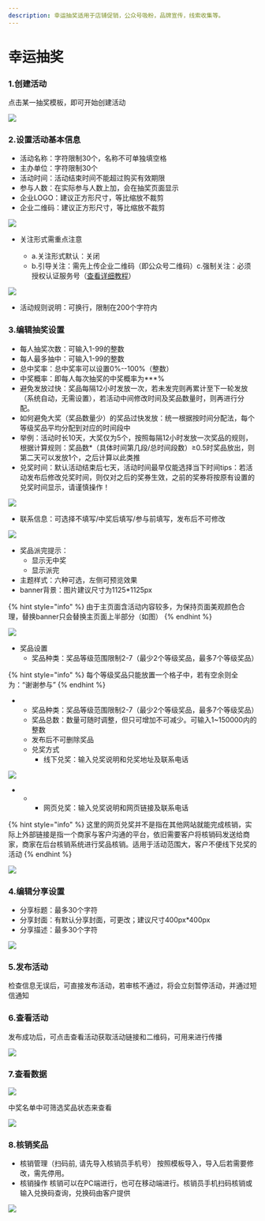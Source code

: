 ```yaml
---
description: 幸运抽奖适用于店铺促销，公众号吸粉，品牌宣传，线索收集等。
---
```


# 幸运抽奖

### 1.**创建活动**

点击某一抽奖模板，即可开始创建活动

![](http://bbscdn.rabbitpre.com/data/attachment/forum/201904/03/193125g9ysz6y13z223939.png)

### **2.设置活动基本信息**

* 活动名称：字符限制30个，名称不可单独填空格
* 主办单位：字符限制30个
* 活动时间：活动结束时间不能超过购买有效期限
* 参与人数：在实际参与人数上加，会在抽奖页面显示
* 企业LOGO：建议正方形尺寸，等比缩放不裁剪
* 企业二维码：建议正方形尺寸，等比缩放不裁剪 

![](http://bbscdn.rabbitpre.com/data/attachment/forum/201904/04/102607edxxh2qvh0kvfzcn.png)

* 关注形式需重点注意

  * a.关注形式默认：关闭
  * b.引导关注：需先上传企业二维码（即公众号二维码）c.强制关注：必须授权认证服务号（[查看详细教程](../../untitled/gong-zuo-tai-gong-zhong-hao-shou-quan/)）

![](http://bbscdn.rabbitpre.com/data/attachment/forum/201904/04/102538pmj42021jeebb12z.png)

* 活动规则说明：可换行，限制在200个字符内

###  **3.编辑抽奖设置**

* 每人抽奖次数：可输入1-99的整数
* 每人最多抽中：可输入1-99的整数
* 总中奖率：总中奖率可以设置0%--100%（整数）
* 中奖概率：即每人每次抽奖的中奖概率为\*\*\*%
* 避免发放过快：奖品每隔12小时发放一次，若未发完则再累计至下一轮发放（系统自动，无需设置），若活动中间修改时间及奖品数量时，则再进行分配。
* 如何避免大奖（奖品数量少）的奖品过快发放：统一根据按时间分配法，每个等级奖品平均分配到对应的时间段中
* 举例：活动时长10天，大奖仅为5个，按照每隔12小时发放一次奖品的规则，根据计算规则：奖品数\*（具体时间第几段/总时间段数）≥0.5时奖品放出，则第二天可以发放1个，之后计算以此类推
* 兑奖时间：默认活动结束后七天，活动时间最早仅能选择当下时间tips：若活动发布后修改兑奖时间，则仅对之后的奖券生效，之前的奖券将按原有设置的兑奖时间显示，请谨慎操作！

![](http://bbscdn.rabbitpre.com/data/attachment/forum/201904/04/113324p083j4us08zmnmae.png)

* 联系信息：可选择不填写/中奖后填写/参与前填写，发布后不可修改

![](http://bbscdn.rabbitpre.com/data/attachment/forum/201904/04/111606r822pw8l7q7q7cpu.png)

* 奖品派完提示：
  * 显示无中奖
  * 显示派完
* 主题样式：六种可选，左侧可预览效果
* banner背景：图片建议尺寸为1125\*1125px

{% hint style="info" %}
由于主页面含活动内容较多，为保持页面美观颜色合理，替换banner只会替换主页面上半部分（如图）
{% endhint %}

![](http://bbscdn.rabbitpre.com/data/attachment/forum/201904/04/112439f3rpw3o37bxmnznv.png)

* 奖品设置
  * 奖品种类：奖品等级范围限制2-7（最少2个等级奖品，最多7个等级奖品）

{% hint style="info" %}
每个等级奖品只能放置一个格子中，若有空余则全为：“谢谢参与”
{% endhint %}

* * 奖品种类：奖品等级范围限制2-7（最少2个等级奖品，最多7个等级奖品）
  * 奖品总数：数量可随时调整，但只可增加不可减少。可输入1~150000内的整数
  * 发布后不可删除奖品
  * 兑奖方式
    * 线下兑奖：输入兑奖说明和兑奖地址及联系电话

![](http://bbscdn.rabbitpre.com/data/attachment/forum/201904/04/115249h99ur0stkw9mql49.png)

* * * 网页兑奖：输入兑奖说明和网页链接及联系电话

{% hint style="info" %}
这里的网页兑奖并不是指在其他网站就能完成核销，实际上外部链接是指一个商家与客户沟通的平台，依旧需要客户将核销码发送给商家，商家在后台核销系统进行奖品核销。适用于活动范围大，客户不便线下兑奖的活动
{% endhint %}

![](http://bbscdn.rabbitpre.com/data/attachment/forum/201904/04/115359o4606xk6sqz4pj46.png)

### **4.编辑分享设置**

* 分享标题：最多30个字符
* 分享封面：有默认分享封面，可更改；建议尺寸400px\*400px
* 分享描述：最多30个字符

![](http://bbscdn.rabbitpre.com/data/attachment/forum/201904/04/141217zzmza2w53p23w2b2.png)

### **5.发布活动**

检查信息无误后，可直接发布活动，若审核不通过，将会立刻暂停活动，并通过短信通知

### **6.查看活动**

发布成功后，可点击查看活动获取活动链接和二维码，可用来进行传播

![](http://bbscdn.rabbitpre.com/data/attachment/forum/201904/04/143148j6p1cp9qpsppqvp1.png)

###  **7.查看数据**

![](http://bbscdn.rabbitpre.com/data/attachment/forum/201904/04/144326mjhhw8s50mqqxsuu.png)

中奖名单中可筛选奖品状态来查看

![](http://bbscdn.rabbitpre.com/data/attachment/forum/201904/04/145159woxrwr5xiro7lmif.png)

### **8.核销奖品**

* 核销管理（扫码前, 请先导入核销员手机号） 按照模板导入，导入后若需要修改，需先停用。
* 核销操作 核销可以在PC端进行，也可在移动端进行。核销员手机扫码核销或输入兑换码查询，兑换码由客户提供

![](http://bbscdn.rabbitpre.com/data/attachment/forum/201904/04/153225uz8se9j9amcw988m.png)


